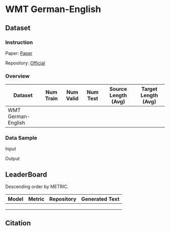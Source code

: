# WMT German-English

## Dataset

### Instruction

Paper: [Paper]()

Repository: [Official]()



### Overview

| Dataset            | Num Train | Num Valid | Num Test | Source Length (Avg) | Target Length (Avg) |
| ------------------ | --------- | --------- | -------- | ------------------- | ------------------- |
| WMT German-English |           |           |          |                     |                     |

### Data Sample

Input

> 

Output

> 

## LeaderBoard

Descending order by METRIC.

| Model | Metric | Repository | Generated Text |
| ----- | ------ | ---------- | -------------- |
|       |        |            |                |
|       |        |            |                |
|       |        |            |                |

## Citation

```
 
```
